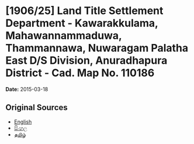 # [1906/25] Land Title Settlement Department - Kawarakkulama, Mahawannammaduwa, Thammannawa, Nuwaragam Palatha East D/S Division, Anuradhapura District - Cad. Map No. 110186

**Date:** 2015-03-18

## Original Sources

- [English](https://documents.gov.lk/view/extra-gazettes/2015/3/1906-25_E.pdf)
- [සිංහල](https://documents.gov.lk/view/extra-gazettes/2015/3/1906-25_S.pdf)
- [தமிழ்](https://documents.gov.lk/view/extra-gazettes/2015/3/1906-25_T.pdf)

